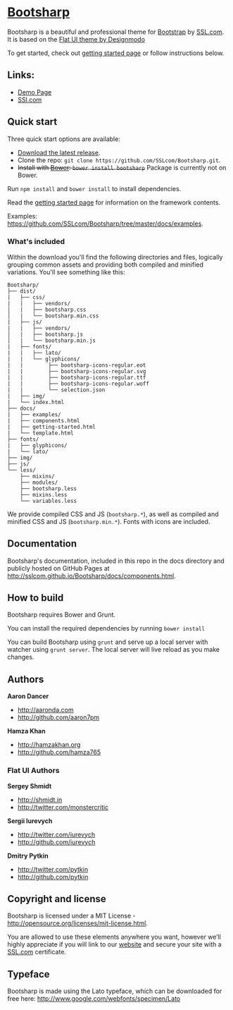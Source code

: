 # [Bootsharp](http://sslcom.github.io/Bootsharp/)

Bootsharp is a beautiful and professional theme for [Bootstrap](http://getbootstrap.com) by [SSL.com](https://www.ssl.com). It is based on the [Flat UI theme by Designmodo](http://designmodo.github.io/flat-ui/)

To get started, check out [getting started page](http://sslcom.github.io/Bootsharp/docs/getting-started.html) or follow instructions below.


## Links:

+ [Demo Page](http://sslcom.github.io/Bootsharp/)
+ [SSl.com](https://www.ssl.com)

## Quick start

Three quick start options are available:

- [Download the latest release](https://github.com/designmodo/flat-ui/archive/2.2.2.zip).
- Clone the repo: `git clone https://github.com/SSLcom/Bootsharp.git`.
- <s>Install with [Bower](http://bower.io): `bower install bootsharp`</s> Package is currently not on Bower.

Run `npm install` and `bower install` to install dependencies.

Read the [getting started page](http://sslcom.github.io/Bootsharp/docs/getting-started.html) for information on the framework contents.

Examples: <https://github.com/SSLcom/Bootsharp/tree/master/docs/examples>.


### What's included

Within the download you'll find the following directories and files, logically grouping common assets and providing both compiled and minified variations. You'll see something like this:

```
Bootsharp/
├── dist/
|   ├── css/
|   |   ├── vendors/
│   |   ├── bootsharp.css
│   |   └── bootsharp.min.css
|   ├── js/
|   |   ├── vendors/
│   |   ├── bootsharp.js
│   |   └── bootsharp.min.js
|   ├── fonts/
|   |   ├── lato/
|   |   └── glyphicons/
|   |        ├── bootsharp-icons-regular.eot
|   |        ├── bootsharp-icons-regular.svg
|   |        ├── bootsharp-icons-regular.ttf
|   |        ├── bootsharp-icons-regular.woff
|   |        └── selection.json
|   ├── img/
|   └── index.html
├── docs/
|   ├── examples/
|   ├── components.html
|   ├── getting-started.html
|   └── template.html
├── fonts/
|   ├── glyphicons/
|   └── lato/
├── img/
├── js/
└── less/
    ├── mixins/
    ├── modules/
    ├── bootsharp.less
    ├── mixins.less
    └── variables.less

```

We provide compiled CSS and JS (`bootsharp.*`), as well as compiled and minified CSS and JS (`bootsharp.min.*`). Fonts with icons are included.


## Documentation

Bootsharp's documentation, included in this repo in the docs directory and publicly hosted on GitHub Pages at <http://sslcom.github.io/Bootsharp/docs/components.html>.

## How to build

Bootsharp requires Bower and Grunt. 

You can install the required dependencies by running `bower install`

You can build Bootsharp using `grunt` and serve up a local server with watcher using `grunt server`. The local server will live reload as you make changes.

## Authors

**Aaron Dancer**

+ <http://aaronda.com>
+ <http://github.com/aaron7pm>

**Hamza Khan**

+ <http://hamzakhan.org>
+ <http://github.com/hamza765>

### Flat UI Authors

**Sergey Shmidt**

+ <http://shmidt.in>
+ <http://twitter.com/monstercritic>

**Sergii Iurevych**

+ <http://twitter.com/iurevych>
+ <http://github.com/iurevych>

**Dmitry Pytkin**

+ <http://twitter.com/pytkin>
+ <http://github.com/pytkin>


## Copyright and license

Bootsharp is licensed under a MIT License - http://opensource.org/licenses/mit-license.html.

You are allowed to use these elements anywhere you want, however we’ll highly appreciate if you will link to our [website](https://www.ssl.com) and secure your site with a [SSL.com](https://www.ssl.com) certificate.

## Typeface

Bootsharp is made using the Lato typeface, which can be downloaded for free here: http://www.google.com/webfonts/specimen/Lato
